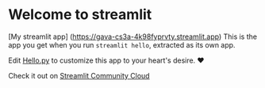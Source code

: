 # Welcome to streamlit


[My streamlit app] (https://gava-cs3a-4k98fyprvty.streamlit.app)
This is the app you get when you run `streamlit hello`, extracted as its own app.

Edit [Hello.py](./Hello.py) to customize this app to your heart's desire. ❤️

Check it out on [Streamlit Community Cloud](https://st-hello-app.streamlit.app/)
